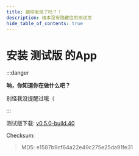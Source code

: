 ```yaml
---
title: 被你发现了吗？！
description: 根本没有隐藏住的测试页
hide_table_of_contents: true
---
```


# 安装 **测试版** 的App

:::danger

**呐，你知道你在做什么吧？**

别怪我没提醒过哦（

:::

测试版下载: [v0.5.0-build.40](https://app-dist-1307054264.file.myqcloud.com/artifacts/prescore-app/40/artifacts/release-build-40.apk)

Checksum:

> MD5: e1587b9cf64a22e49c275e25da91fe31